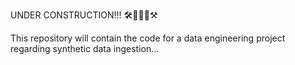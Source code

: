 UNDER CONSTRUCTION!!! 🛠️👷🏼🧰⚒️

This repository will contain the code for a data engineering project regarding synthetic data ingestion...

